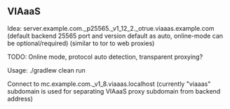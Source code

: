 VIAaaS
---
Idea: server.example.com._p25565._v1_12_2._otrue.viaaas.example.com (default backend 25565 port and version default as auto, online-mode can be optional/required) (similar to tor to web proxies)


TODO: Online mode, protocol auto detection, transparent proxying?


Usage: ./gradlew clean run

Connect to mc.example.com._v1_8.viaaas.localhost (currently "viaaas" subdomain is used for separating VIAaaS proxy subdomain from backend address)
